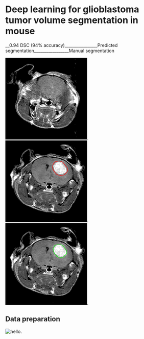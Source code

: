 # Deep learning for glioblastoma tumor volume segmentation in mouse

__0.94 DSC (94% accuracy)________________Predicted segmentation_________________Manual segmentation        

![hello](images/630_FLAIR.gif).   ![hello](images/630_FLAIR_pred.png).     ![hello](images/630_FLAIR_true.png).

## Data preparation

![hello](images/Fig_2.jpeg).
